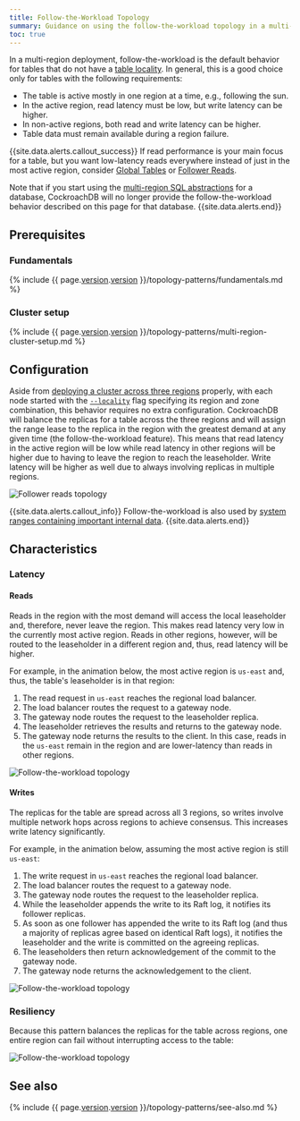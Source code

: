 ```yaml
---
title: Follow-the-Workload Topology
summary: Guidance on using the follow-the-workload topology in a multi-region deployment.
toc: true
---
```


In a multi-region deployment, follow-the-workload is the default behavior for tables that do not have a [table locality](multiregion-overview.html#table-locality). In general, this is a good choice only for tables with the following requirements:

- The table is active mostly in one region at a time, e.g., following the sun.
- In the active region, read latency must be low, but write latency can be higher.
- In non-active regions, both read and write latency can be higher.
- Table data must remain available during a region failure.

{{site.data.alerts.callout_success}}
If read performance is your main focus for a table, but you want low-latency reads everywhere instead of just in the most active region, consider [Global Tables](global-tables.html) or [Follower Reads](topology-follower-reads.html).

Note that if you start using the [multi-region SQL abstractions](multiregion-overview.html) for a database, CockroachDB will no longer provide the follow-the-workload behavior described on this page for that database.
{{site.data.alerts.end}}

## Prerequisites

### Fundamentals

{% include {{ page.[version](cluster-settings.html#setting-version).[version](cluster-settings.html#setting-version) }}/topology-patterns/fundamentals.md %}

### Cluster setup

{% include {{ page.[version](cluster-settings.html#setting-version).[version](cluster-settings.html#setting-version) }}/topology-patterns/multi-region-cluster-setup.md %}

## Configuration

Aside from [deploying a cluster across three regions](#cluster-setup) properly, with each node started with the [`--locality`](cockroach-start.html#locality) flag specifying its region and zone combination, this behavior requires no extra configuration. CockroachDB will balance the replicas for a table across the three regions and will assign the range lease to the replica in the region with the greatest demand at any given time (the follow-the-workload feature). This means that read latency in the active region will be low while read latency in other regions will be higher due to having to leave the region to reach the leaseholder. Write latency will be higher as well due to always involving replicas in multiple regions.

<img src="{{ 'images/v21.1/topology-patterns/topology_follower_reads1.png' | relative_url }}" alt="Follower reads topology" style="max-width:100%" />

{{site.data.alerts.callout_info}}
Follow-the-workload is also used by [system ranges containing important internal data](configure-replication-zones.html#create-a-replication-zone-for-a-system-range).
{{site.data.alerts.end}}

## Characteristics

### Latency

#### Reads

Reads in the region with the most demand will access the local leaseholder and, therefore, never leave the region. This makes read latency very low in the currently most active region. Reads in other regions, however, will be routed to the leaseholder in a different region and, thus, read latency will be higher.

For example, in the animation below, the most active region is `us-east` and, thus, the table's leaseholder is in that region:

1. The read request in `us-east` reaches the regional load balancer.
2. The load balancer routes the request to a gateway node.
3. The gateway node routes the request to the leaseholder replica.
4. The leaseholder retrieves the results and returns to the gateway node.
5. The gateway node returns the results to the client. In this case, reads in the `us-east` remain in the region and are lower-latency than reads in other regions.

<img src="{{ 'images/v21.1/topology-patterns/topology_follow_the_workload_reads.png' | relative_url }}" alt="Follow-the-workload topology" style="max-width:100%" />

#### Writes

The replicas for the table are spread across all 3 regions, so writes involve multiple network hops across regions to achieve consensus. This increases write latency significantly.

For example, in the animation below, assuming the most active region is still `us-east`:

1. The write request in `us-east` reaches the regional load balancer.
2. The load balancer routes the request to a gateway node.
3. The gateway node routes the request to the leaseholder replica.
4. While the leaseholder appends the write to its Raft log, it notifies its follower replicas.
5. As soon as one follower has appended the write to its Raft log (and thus a majority of replicas agree based on identical Raft logs), it notifies the leaseholder and the write is committed on the agreeing replicas.
6. The leaseholders then return acknowledgement of the commit to the gateway node.
7. The gateway node returns the acknowledgement to the client.

<img src="{{ 'images/v21.1/topology-patterns/topology_follow_the_workload_writes.gif' | relative_url }}" alt="Follow-the-workload topology" style="max-width:100%" />

### Resiliency

Because this pattern balances the replicas for the table across regions, one entire region can fail without interrupting access to the table:

<img src="{{ 'images/v21.1/topology-patterns/topology_follower_reads_resiliency.png' | relative_url }}" alt="Follow-the-workload topology" style="max-width:100%" />

<!-- However, if an additional machine holding a replica for the table fails at the same time as the region failure, the range to which the replica belongs becomes unavailable for reads and writes:

<img src="{{ 'images/v21.1/topology-patterns/topology_follower_reads3.png' | relative_url }}" alt="Follow-the-workload topology" style="max-width:100%" /> -->

## See also

{% include {{ page.[version](cluster-settings.html#setting-version).[version](cluster-settings.html#setting-version) }}/topology-patterns/see-also.md %}

